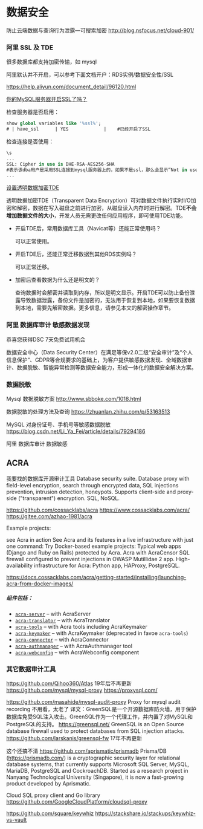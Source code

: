 # 数据安全

防止云端数据与查询行为泄露—可搜索加密
http://blog.nsfocus.net/cloud-901/



### 阿里 SSL 及 TDE

很多数据库都支持加密传输，如 mysql  



阿里默认并不开启，可以参考下面文档开户：RDS实例/数据安全性/SSL

https://help.aliyun.com/document_detail/96120.html


[你的MySQL服务器开启SSL了吗？](https://www.cnblogs.com/mysql-dba/p/7061300.html)


检查服务器是否启用：

```sql
show global variables like '%ssl%';
# | have_ssl      | YES             |    #已经开启了SSL
```

检查连接是否使用：

```sql
\s
...
SSL: Cipher in use is DHE-RSA-AES256-SHA 
#表示该dba用户是采用SSL连接到mysql服务器上的，如果不是ssl，那么会显示“Not in use“
...
```



[设置透明数据加密TDE](https://help.aliyun.com/document_detail/96121.html)

透明数据加密TDE（Transparent Data Encryption）可对数据文件执行实时I/O加密和解密，数据在写入磁盘之前进行加密，从磁盘读入内存时进行解密。TDE**不会增加数据文件的大小**，开发人员无需更改任何应用程序，即可使用TDE功能。

- 开启TDE后，常用数据库工具（Navicat等）还能正常使用吗？

  可以正常使用。

- 开启TDE后，还能正常迁移数据到其他RDS实例吗？

  可以正常迁移。

- 加密后查看数据为什么还是明文的？

  查询数据时会解密并读取到内存，所以是明文显示。开启TDE可以防止备份泄露导致数据泄露，备份文件是加密的，无法用于恢复到本地，如果要恢复数据到本地，需要先解密数据。更多信息，请参见本文的解密操作章节。



### 阿里 数据库审计 敏感数据发现

恭喜您获得DSC 7天免费试用机会

数据安全中心（Data Security Center）在满足等保v2.0二级“安全审计”及“个人信息保护”、GDPR等合规要求的基础上，为客户提供敏感数据发现、全域数据审计、数据脱敏、智能异常检测等数据安全能力，形成一体化的数据安全解决方案。



### 数据脱敏

Mysql 数据脱敏方案
http://www.sbboke.com/1018.html

数据脱敏的处理方法及查询
https://zhuanlan.zhihu.com/p/53163513

MySQL 对身份证号、手机号等敏感数据脱敏
https://blog.csdn.net/Li_Ya_Fei/article/details/79294186

阿里 数据库审计 数据敏感

## ACRA

我要找的数据库开源审计工具
Database security suite. 
Database proxy with field-level encryption, search through encrypted data, SQL injections prevention, intrusion detection, honeypots. 
Supports client-side and proxy-side ("transparent") encryption. SQL, NoSQL.

https://github.com/cossacklabs/acra
https://www.cossacklabs.com/acra/
https://gitee.com/azhao-1981/acra

Example projects: 

see Acra in action
See Acra and its features in a live infrastructure with just one command:
Try Docker-based example projects:
Typical web apps (Django and Ruby on Rails) protected by Acra.
Acra with AcraCensor SQL firewall configured to prevent injections in OWASP Mutillidae 2 app.
High-availability infrastructure for Acra: Python app, HAProxy, PostgreSQL.



https://docs.cossacklabs.com/acra/getting-started/installing/launching-acra-from-docker-images/

##### 组件包括：

- [`acra-server`](https://hub.docker.com/r/cossacklabs/acra-server) – with AcraServer
- [`acra-translator`](https://hub.docker.com/r/cossacklabs/acra-translator) – with AcraTranslator
- [`acra-tools`](https://hub.docker.com/r/cossacklabs/acra-tools) – with Acra tools including AcraKeymaker
- [`acra-keymaker`](https://hub.docker.com/r/cossacklabs/acra-keymaker) – with AcraKeymaker (deprecated in favoe `acra-tools`)
- [`acra-connector`](https://hub.docker.com/r/cossacklabs/acra-connector) – with AcraConnector
- [`acra-authmanager`](https://hub.docker.com/r/cossacklabs/acra-authmanager) – with AcraAuthmanager tool
- [`acra-webconfig`](https://hub.docker.com/r/cossacklabs/acra-webconfig) – with AcraWebconfig component





### 其它数据审计工具

https://github.com/Qihoo360/Atlas 19年后不再更新
https://github.com/mysql/mysql-proxy
https://proxysql.com/

https://github.com/masahide/mysql-audit-proxy
Proxy for mysql audit recording
不用看，太老了
译文：GreenSQL是一个开源数据库防火墙，用于保护数据库免受SQL注入攻击。GreenSQL作为一个代理工作，并内置了对MySQL和PostgreSQL的支持。
https://greensql.net/
GreenSQL is an Open Source database firewall used to protect databases from SQL injection attacks.
https://github.com/larskanis/greensql-fw 17年不再更新





这个还搞不清
https://github.com/aprismatic/prismadb
Prisma/DB (https://prismadb.com/) is a cryptographic security layer for relational database systems, that currently supports Microsoft SQL Server, MySQL, MariaDB, PostgreSQL and CockroachDB. Started as a research project in Nanyang Technological University (Singapore), it is now a fast-growing product developed by Aprismatic.

Cloud SQL proxy client and Go library
https://github.com/GoogleCloudPlatform/cloudsql-proxy





https://github.com/square/keywhiz
https://stackshare.io/stackups/keywhiz-vs-vault
